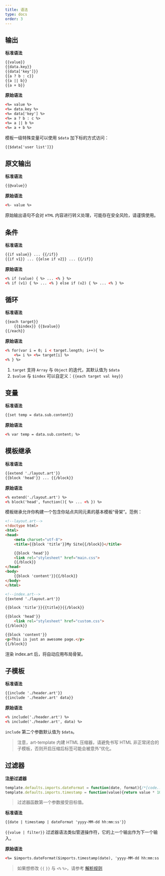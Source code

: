 ```yaml
---
title: 语法
type: docs
order: 3
---
```


## 输出

**标准语法**

```html
{{value}}
{{data.key}}
{{data['key']}}
{{a ? b : c}}
{{a || b}}
{{a + b}}
```

**原始语法**

```html
<%= value %>
<%= data.key %>
<%= data['key'] %>
<%= a ? b : c %>
<%= a || b %>
<%= a + b %>
```

模板一级特殊变量可以使用 `$data` 加下标的方式访问：

```html
{{$data['user list']}}
```

## 原文输出

**标准语法**

```html
{{@value}}
```

**原始语法**

```html
<%- value %>
```

原始输出语句不会对 `HTML` 内容进行转义处理，可能存在安全风险，请谨慎使用。

## 条件

**标准语法**

```html
{{if value}} ... {{/if}}
{{if v1}} ... {{else if v2}} ... {{/if}}
```

**原始语法**

```html
<% if (value) { %> ... <% } %>
<% if (v1) { %> ... <% } else if (v2) { %> ... <% } %>
```

## 循环

**标准语法**

```html
{{each target}}
    {{$index}} {{$value}}
{{/each}}
```

**原始语法**

```html
<% for(var i = 0; i < target.length; i++){ %>
    <%= i %> <%= target[i] %>
<% } %>
```

1. `target` 支持 `Array` 与 `Object` 的迭代，其默认值为 `$data`
2. `$value` 与 `$index` 可以自定义：`{{each target val key}}`

## 变量

**标准语法**

```html
{{set temp = data.sub.content}}
```

**原始语法**

```html
<% var temp = data.sub.content; %> 
```

## 模板继承

**标准语法**

```html
{{extend './layout.art'}}
{{block 'head'}} ... {{/block}}
```

**原始语法**

```html
<% extend('./layout.art') %>
<% block('head', function(){ %> ... <% }) %>
```

模板继承允许你构建一个包含你站点共同元素的基本模板“骨架”。范例：

```html
<!--layout.art-->
<!doctype html>
<html>
<head>
    <meta charset="utf-8">
    <title>{{block 'title'}}My Site{{/block}}</title>

    {{block 'head'}}
    <link rel="stylesheet" href="main.css">
    {{/block}}
</head>
<body>
    {{block 'content'}}{{/block}}
</body>
</html>
```

```html
<!--index.art-->
{{extend './layout.art'}}

{{block 'title'}}{{title}}{{/block}}

{{block 'head'}}
    <link rel="stylesheet" href="custom.css">
{{/block}}

{{block 'content'}}
<p>This is just an awesome page.</p>
{{/block}}
```

渲染 index.art 后，将自动应用布局骨架。

## 子模板

**标准语法**

```html
{{include './header.art'}}
{{include './header.art' data}}
```

**原始语法**

```html
<% include('./header.art') %>
<% include('./header.art', data) %>
```

`include` 第二个参数默认值为 `$data`。

> 注意，art-template 内建 HTML 压缩器，请避免书写 HTML 非正常闭合的子模板，否则开启压缩后标签可能会被意外“优化。

## 过滤器

**注册过滤器**

```js
template.defaults.imports.dateFormat = function(date, format){/*[code..]*/};
template.defaults.imports.timestamp = function(value){return value * 1000};
```

> 过滤器函数第一个参数接受目标值。

**标准语法**

```html
{{date | timestamp | dateFormat 'yyyy-MM-dd hh:mm:ss'}}
```

`{{value | filter}}` 过滤器语法类似管道操作符，它的上一个输出作为下一个输入。

**原始语法**

```html
<%= $imports.dateFormat($imports.timestamp(date), 'yyyy-MM-dd hh:mm:ss') %>
```

> 如果想修改 `{{` `}}` 与 `<%` `%>`，请参考 [解析规则](rules.html)